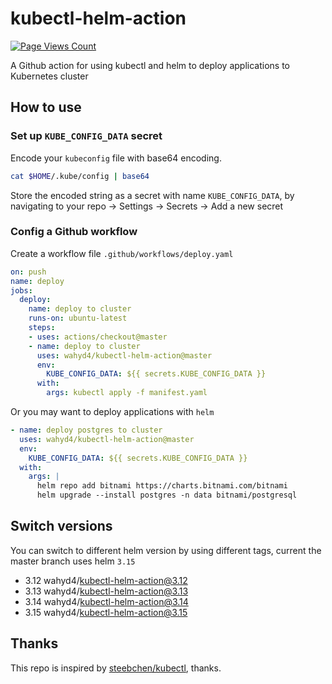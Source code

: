 # kubectl-helm-action

[![Page Views Count](https://badges.toozhao.com/badges/01G1FYS3PGTQG8FS69ZZVS7MZR/green.svg)](https://badges.toozhao.com/stats/01G1FYS3PGTQG8FS69ZZVS7MZR "Get your own page views count badge on badges.toozhao.com")

A Github action for using kubectl and helm to deploy applications to Kubernetes cluster

## How to use

### Set up `KUBE_CONFIG_DATA` secret

Encode your `kubeconfig` file with base64 encoding.

```bash
cat $HOME/.kube/config | base64
```
Store the encoded string as a secret with name `KUBE_CONFIG_DATA`, by navigating to your repo -> Settings -> Secrets -> Add a new secret

### Config a Github workflow

Create a workflow file `.github/workflows/deploy.yaml`

```yaml
on: push
name: deploy
jobs:
  deploy:
    name: deploy to cluster
    runs-on: ubuntu-latest
    steps:
    - uses: actions/checkout@master
    - name: deploy to cluster
      uses: wahyd4/kubectl-helm-action@master
      env:
        KUBE_CONFIG_DATA: ${{ secrets.KUBE_CONFIG_DATA }}
      with:
        args: kubectl apply -f manifest.yaml
```

Or you may want to deploy applications with `helm`

```yaml
- name: deploy postgres to cluster
  uses: wahyd4/kubectl-helm-action@master
  env:
    KUBE_CONFIG_DATA: ${{ secrets.KUBE_CONFIG_DATA }}
  with:
    args: |
      helm repo add bitnami https://charts.bitnami.com/bitnami
      helm upgrade --install postgres -n data bitnami/postgresql

```

## Switch versions 

You can switch to different helm version by using different tags, current the master branch uses helm `3.15`

* 3.12 wahyd4/kubectl-helm-action@3.12
* 3.13 wahyd4/kubectl-helm-action@3.13
* 3.14 wahyd4/kubectl-helm-action@3.14
* 3.15 wahyd4/kubectl-helm-action@3.15

## Thanks

This repo is inspired by [steebchen/kubectl](https://github.com/steebchen/kubectl), thanks.
